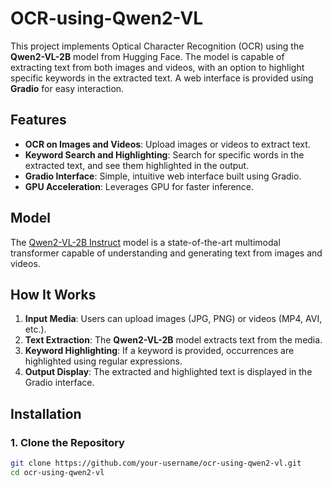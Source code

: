# OCR-using-Qwen2-VL

This project implements Optical Character Recognition (OCR) using the **Qwen2-VL-2B** model from Hugging Face. The model is capable of extracting text from both images and videos, with an option to highlight specific keywords in the extracted text. A web interface is provided using **Gradio** for easy interaction.

## Features

- **OCR on Images and Videos**: Upload images or videos to extract text.
- **Keyword Search and Highlighting**: Search for specific words in the extracted text, and see them highlighted in the output.
- **Gradio Interface**: Simple, intuitive web interface built using Gradio.
- **GPU Acceleration**: Leverages GPU for faster inference.

## Model

The [Qwen2-VL-2B Instruct](https://huggingface.co/Qwen/Qwen2-VL-2B-Instruct) model is a state-of-the-art multimodal transformer capable of understanding and generating text from images and videos.

## How It Works

1. **Input Media**: Users can upload images (JPG, PNG) or videos (MP4, AVI, etc.).
2. **Text Extraction**: The **Qwen2-VL-2B** model extracts text from the media.
3. **Keyword Highlighting**: If a keyword is provided, occurrences are highlighted using regular expressions.
4. **Output Display**: The extracted and highlighted text is displayed in the Gradio interface.

## Installation

### 1. Clone the Repository

```bash
git clone https://github.com/your-username/ocr-using-qwen2-vl.git
cd ocr-using-qwen2-vl
